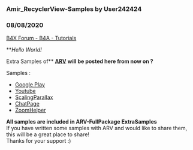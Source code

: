 ### Amir_RecyclerView-Samples by User242424
### 08/08/2020
[B4X Forum - B4A - Tutorials](https://www.b4x.com/android/forum/threads/120917/)

***Hello World!*   
  
Extra Samples of** [**ARV**](https://www.b4x.com/android/forum/threads/lib-chargeable-amir_recyclerview.97274/) **will be posted here from now on ?**  
  
Samples :  

- [Google Play](https://www.b4x.com/android/forum/threads/lib-chargeable-amir_recyclerview.97274/post-613989)
- [Youtube](https://www.b4x.com/android/forum/goto/post?id=614344)
- [ScalingParallax](https://www.b4x.com/android/forum/goto/post?id=755135)
- [ChatPage](https://www.b4x.com/android/forum/threads/amir_recyclerview-samples.120917/post-755909)
- [ZoomHelper](https://www.b4x.com/android/forum/threads/amir_recyclerview-samples.120917/post-756441)

**All samples are included in ARV-FullPackage ExtraSamples**  
If you have written some samples with ARV and would like to share them, this will be a great place to share!  
Thanks for your support :)